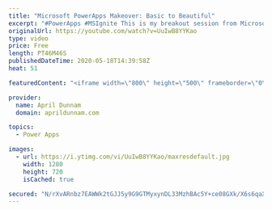 ```yaml
---
title: "Microsoft PowerApps Makeover: Basic to Beautiful"
excerpt: "#PowerApps #MSIgnite This is my breakout session from Microsoft Ignite 2019 on \"Microsoft PowerApps Makeover: Basic to Beautiful\".  In this 45 minute session I cover how to use the PowerApps Pyramid as a design guide for building beautiful PowerApps.  For more on the PowerApps Pyramid check out my blog"
originalUrl: https://youtube.com/watch?v=UuIwB8YYKao
type: video
price: Free
length: PT46M46S
publishedDateTime: 2020-05-18T14:39:58Z
heat: 51

featuredContent: "<iframe width=\"800\" height=\"500\" frameborder=\"0\" src=\"https://www.youtube.com/embed/UuIwB8YYKao\" allow=\"accelerometer; autoplay; encrypted-media; gyroscope; picture-in-picture\" allowfullscreen></iframe>"

provider:
  name: April Dunnam
  domain: aprildunnam.com

topics:
  - Power Apps

images:
  - url: https://i.ytimg.com/vi/UuIwB8YYKao/maxresdefault.jpg
    width: 1280
    height: 720
    isCached: true

secured: "N/rXvARnbz7EAWWk2tGJJ5y9G9GTMyxynDL33MzhBAc5Y+ce08GXk/X6s6qaXF3uDcLjo0HKSkYWcM2g8eepxaGXRLsaSjTUyqgGYwz0i9A+PyB0ySiVGLcOtn5TvY2utsJOvVcXg8FIGHhF+jlQYeqUbDj+9YPilOu7Mqs/H5VjQy7QAGr83t4KNJZKgLS5nAGTbcvaFk64xz1UPfDckeyN6e4OBtPJycrHiNJ4TH58bJy9vkL5hT+CtUv5cvpDwuXcQ6tzMjEN7uV36TBGRTzWWKFvknCYcn8nHH5rGzGi0o2LZQuo99ztsvwzSPJ2dBCYTIzl+5mgoQIhc74sdN5DZoHfZBm/uWULqyUy+v5fCSvA3S6oso3z/2hXeoV+mgyGTuHHnn/IpOWZpmL8opQT4bW221ChMyrn6nBeB2E=;UylS28t4LaJYuLP9oj9Q0Q=="
---
```


